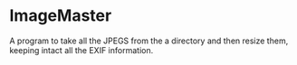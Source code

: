# ImageMaster
A program to take all the JPEGS from the a directory and then resize them, keeping intact all the EXIF information.
